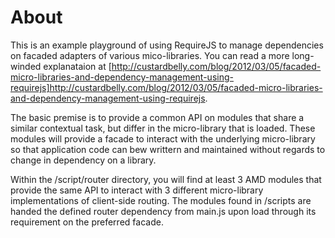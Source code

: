 # About

This is an example playground of using RequireJS to manage dependencies on facaded adapters of various mico-libraries. You can read a more long-winded explanataion at [http://custardbelly.com/blog/2012/03/05/facaded-micro-libraries-and-dependency-management-using-requirejs]http://custardbelly.com/blog/2012/03/05/facaded-micro-libraries-and-dependency-management-using-requirejs.

The basic premise is to provide a common API on modules that share a similar contextual task, but differ in the micro-library that is loaded. These modules will provide a facade to interact with the underlying micro-library so that application code can bew writtern and maintained without regards to change in dependency on a library.

Within the /script/router directory, you will find at least 3 AMD modules that provide the same API to interact with 3 different micro-library implementations of client-side routing. The modules found in /scripts are handed the defined router dependency from main.js upon load through its requirement on the preferred facade.